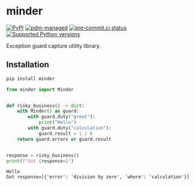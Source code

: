 # minder

[![PyPI](https://img.shields.io/pypi/v/minder?logo=python&logoColor=%23cccccc)](https://pypi.org/project/minder)
[![pdm-managed](https://img.shields.io/badge/pdm-managed-blueviolet)](https://pdm.fming.dev)
[![pre-commit.ci status](https://results.pre-commit.ci/badge/github/lmmx/minder/master.svg)](https://results.pre-commit.ci/latest/github/lmmx/minder/master)
[![Supported Python versions](https://img.shields.io/pypi/pyversions/minder.svg)](https://pypi.org/project/minder)

<!-- [![build status](https://github.com/lmmx/minder/actions/workflows/master.yml/badge.svg)](https://github.com/lmmx/minder/actions/workflows/master.yml) -->

Exception guard capture utility library.

## Installation

```sh
pip install minder
```

```py
from minder import Minder


def risky_business() -> dict:
    with Minder() as guard:
        with guard.duty("greet"):
            print("Hello")
        with guard.duty("calculation"):
            guard.result = 1 / 0
    return guard.errors or guard.result


response = risky_business()
print(f"Got {response=}")
```

```
Hello
Got response=[{'error': 'division by zero', 'where': 'calculation'}]
```
